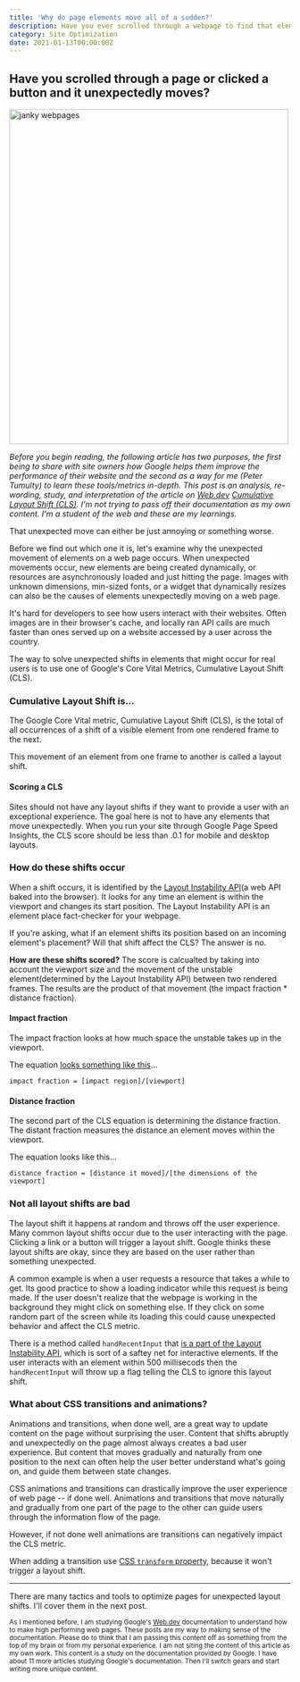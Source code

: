 ```yaml
---
title: 'Why do page elements move all of a sudden?'
description: Have you ever scrolled through a webpage to find that elements move unexpectedly? Google measures that with the Cumulative Layout Shift.
category: Site Optimization
date: 2021-01-13T00:00:00Z
---
```


## Have you scrolled through a page or clicked a button and it unexpectedly moves?

<img src="/assets/images/janky-webpage.jpg" width="500" height="600" alt="janky webpages" />

*Before you begin reading, the following article has two purposes, the first being to share with site owners how Google helps them improve the performance of their website and the second as a way for me (Peter Tumulty) to learn these tools/metrics in-depth. This post is an analysis, re-wording, study, and interpretation of the article on [Web.dev](https://web.dev) [Cumulative Layout Shift (CLS)](https://web.dev/cls/). I'm not trying to pass off their documentation as my own content. I'm a student of the web and these are my learnings.*

That unexpected move can either be just annoying or something worse.

Before we find out which one it is, let's examine why the unexpected movement of elements on a web page occurs. When unexpected movements occur, new elements are being created dynamically, or resources are asynchronously loaded and just hitting the page. Images with unknown dimensions, min-sized fonts, or a widget that dynamically resizes can also be the causes of elements unexpectedly moving on a web page.

It's hard for developers to see how users interact with their websites. Often images are in their browser's cache, and locally ran API calls are much faster than ones served up on a website accessed by a user across the country.

The way to solve unexpected shifts in elements that might occur for real users is to use one of Google's Core Vital Metrics, Cumulative Layout Shift (CLS).

### Cumulative Layout Shift is...

The Google Core Vital metric, Cumulative Layout Shift (CLS), is the total of all occurrences of a shift of a visible element from one rendered frame to the next.

This movement of an element from one frame to another is called a layout shift.

#### Scoring a CLS

Sites should not have any layout shifts if they want to provide a user with an exceptional experience. The goal here is not to have any elements that move unexpectedly. When you run your site through Google Page Speed Insights, the CLS score should be less than .0.1 for mobile and desktop layouts.

### How do these shifts occur

When a shift occurs, it is identified by the [Layout Instability API](https://wicg.github.io/layout-instability/)(a web API baked into the browser). It looks for any time an element is within the viewport and changes its start position. The Layout Instability API is an element place fact-checker for your webpage.

If you're asking, what if an element shifts its position based on an incoming element's placement? Will that shift affect the CLS? The answer is no.



**How are these shifts scored?** The score is calcualted by taking into account the viewport size and the movement of the unstable element(determined by the Layout Instability API) between two rendered frames. The results are the product of that movement (the impact fraction * distance fraction).


#### Impact fraction 

The impact fraction looks at how much space the unstable takes up in the viewport.

The equation [looks something like this](https://www.stanventures.com/blog/cumulative-layout-shift/#:~:text=Impact%20Fraction%20of%20CLS,viewport%20area%20between%20two%20frames)...

```impact fraction = [impact region]/[viewport]```

#### Distance fraction

The second part of the CLS equation is determining the distance fraction. The distant fraction measures the distance an element moves within the viewport.

The equation looks like this...

```distance fraction = [distance it moved]/[the dimensions of the viewport]```


### Not all layout shifts are bad

The layout shift it happens at random and throws off the user experience. Many common layout shifts occur due to the user interacting with the page. Clicking a link or a button will trigger a layout shift. Google thinks these layout shifts are okay, since they are based on the user rather than something unexpected.

A common example is when a user requests a resource that takes a while to get. Its good practice to show a loading indicator while this request is being made. If the user doesn't realize that the webpage is working in the background they might click on something else. If they click on some random part of the screen while its loading this could cause unexpected behavior and affect the CLS metric.

There is a method called ```handRecentInput``` that [is a part of the Layout Instability API](https://wicg.github.io/layout-instability/#dom-layoutshift-hadrecentinput), which is sort of a saftey net for interactive elements. If the user interacts with an element within 500 millisecods then the ```handRecentInput``` will throw up a flag telling the CLS to ignore this layout shift.

### What about CSS transitions and animations?

Animations and transitions, when done well, are a great way to update content on the page without surprising the user. Content that shifts abruptly and unexpectedly on the page almost always creates a bad user experience. But content that moves gradually and naturally from one position to the next can often help the user better understand what's going on, and guide them between state changes.

CSS animations and transitions can drastically improve the user experience of web page -- if done well. Animations and transitions that move naturally and gradually from one part of the page to the other can guide users through the information flow of the page. 

However, if not done well animations are transitions can negatively impact the CLS metric. 

When adding a transition use [CSS ```transform``` property](https://developer.mozilla.org/en-US/docs/Web/CSS/transform), because it won't trigger a layout shift.


<hr />

There are many tactics and tools to optimize pages for unexpected layout shifts. I'll cover them in the next post.

<sup>As I mentioned before, I am studying Google's [Web.dev](https://web.dev) documentation to understand how to make high performing web pages. These posts are my way to making sense of the documentation. Please do to think that I am passing this content off as something from the top of my brain or from my personal experience. I am not siting the content of this article as my own work. This content is a study on the documentation provided by Google. I have about 11 more articles studying Google's documentation. Then I'll switch gears and start writing more unique content.</sup>
